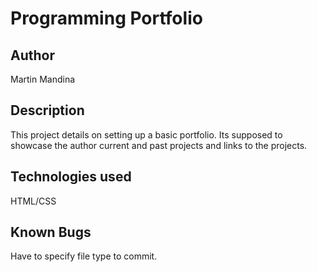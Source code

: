 #  Programming Portfolio
## Author
Martin Mandina
## Description
This project details on setting up a basic portfolio. Its supposed to showcase the author current and past projects and links to the projects.
## Technologies used
HTML/CSS
## Known Bugs
Have to specify file type to commit.
